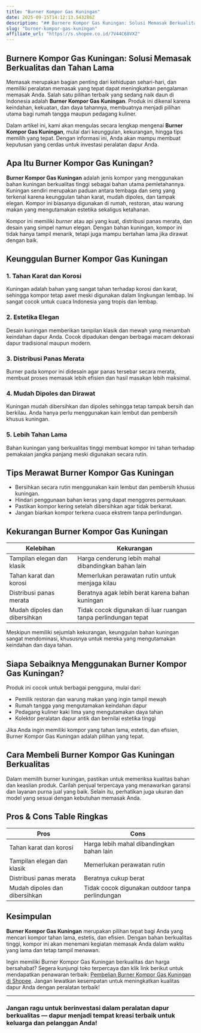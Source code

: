 ```yaml
---
title: "Burner Kompor Gas Kuningan"
date: 2025-09-15T14:12:13.543286Z
description: "## Burnere Kompor Gas Kuningan: Solusi Memasak Berkualitas dan Tahan Lama..."
slug: "burner-kompor-gas-kuningan"
affiliate_url: "https://s.shopee.co.id/7V44C68VX2"
---
```

## Burnere Kompor Gas Kuningan: Solusi Memasak Berkualitas dan Tahan Lama

Memasak merupakan bagian penting dari kehidupan sehari-hari, dan memiliki peralatan memasak yang tepat dapat meningkatkan pengalaman memasak Anda. Salah satu pilihan terbaik yang sedang naik daun di Indonesia adalah **Burner Kompor Gas Kuningan**. Produk ini dikenal karena keindahan, kekuatan, dan daya tahannya, membuatnya menjadi pilihan utama bagi rumah tangga maupun pedagang kuliner.

Dalam artikel ini, kami akan mengulas secara lengkap mengenai **Burner Kompor Gas Kuningan**, mulai dari keunggulan, kekurangan, hingga tips memilih yang tepat. Dengan informasi ini, Anda akan mampu membuat keputusan yang cerdas untuk investasi peralatan dapur Anda.

## Apa Itu Burner Kompor Gas Kuningan?

**Burner Kompor Gas Kuningan** adalah jenis kompor yang menggunakan bahan kuningan berkualitas tinggi sebagai bahan utama pemletahannya. Kuningan sendiri merupakan paduan antara tembaga dan seng yang terkenal karena keunggulan tahan karat, mudah dipoles, dan tampak elegan. Kompor ini biasanya digunakan di rumah, restoran, atau warung makan yang mengutamakan estetika sekaligus ketahanan.

Kompor ini memiliki *burner* atau api yang kuat, distribusi panas merata, dan desain yang simpel namun elegan. Dengan bahan kuningan, kompor ini tidak hanya tampil menarik, tetapi juga mampu bertahan lama jika dirawat dengan baik.

## Keunggulan Burner Kompor Gas Kuningan

### 1. Tahan Karat dan Korosi
Kuningan adalah bahan yang sangat tahan terhadap korosi dan karat, sehingga kompor tetap awet meski digunakan dalam lingkungan lembap. Ini sangat cocok untuk cuaca Indonesia yang tropis dan lembap.

### 2. Estetika Elegan
Desain kuningan memberikan tampilan klasik dan mewah yang menambah keindahan dapur Anda. Cocok dipadukan dengan berbagai macam dekorasi dapur tradisional maupun modern.

### 3. Distribusi Panas Merata
Burner pada kompor ini didesain agar panas tersebar secara merata, membuat proses memasak lebih efisien dan hasil masakan lebih maksimal.

### 4. Mudah Dipoles dan Dirawat
Kuningan mudah dibersihkan dan dipoles sehingga tetap tampak bersih dan berkilau. Anda hanya perlu menggunakan kain lembut dan pembersih khusus kuningan.

### 5. Lebih Tahan Lama
Bahan kuningan yang berkualitas tinggi membuat kompor ini tahan terhadap pemakaian jangka panjang meski digunakan secara rutin.

## Tips Merawat Burner Kompor Gas Kuningan

- Bersihkan secara rutin menggunakan kain lembut dan pembersih khusus kuningan.
- Hindari penggunaan bahan keras yang dapat menggores permukaan.
- Pastikan kompor kering setelah dibersihkan agar tidak berkarat.
- Jangan biarkan kompor terkena cuaca ekstrem tanpa perlindungan.

## Kekurangan Burner Kompor Gas Kuningan

| Kelebihan | Kekurangan |
|------------|--------------|
| Tampilan elegan dan klasik | Harga cenderung lebih mahal dibandingkan bahan lain |
| Tahan karat dan korosi | Memerlukan perawatan rutin untuk menjaga kilau |
| Distribusi panas merata | Beratnya agak lebih berat karena bahan kuningan |
| Mudah dipoles dan dibersihkan | Tidak cocok digunakan di luar ruangan tanpa perlindungan tepat |

Meskipun memiliki sejumlah kekurangan, keunggulan bahan kuningan sangat mendominasi, khususnya untuk mereka yang mengutamakan keindahan dan daya tahan.

## Siapa Sebaiknya Menggunakan Burner Kompor Gas Kuningan?

Produk ini cocok untuk berbagai pengguna, mulai dari:

- Pemilik restoran dan warung makan yang ingin tampil mewah
- Rumah tangga yang mengutamakan keindahan dapur
- Pedagang kuliner kaki lima yang mengutamakan daya tahan
- Kolektor peralatan dapur antik dan bernilai estetika tinggi

Jika Anda ingin memiliki kompor yang tahan lama, estetis, dan efisien, Burner Kompor Gas Kuningan adalah pilihan yang tepat.

## Cara Membeli Burner Kompor Gas Kuningan Berkualitas

Dalam memilih burner kuningan, pastikan untuk memeriksa kualitas bahan dan keaslian produk. Carilah penjual terpercaya yang menawarkan garansi dan layanan purna jual yang baik. Selain itu, perhatikan juga ukuran dan model yang sesuai dengan kebutuhan memasak Anda.

## Pros & Cons Table Ringkas

| Pros | Cons |
|-------|--------|
| Tahan karat dan korosi | Harga lebih mahal dibandingkan bahan lain |
| Tampilan elegan dan klasik | Memerlukan perawatan rutin |
| Distribusi panas merata | Beratnya cukup berat |
| Mudah dipoles dan dibersihkan | Tidak cocok digunakan outdoor tanpa perlindungan |

## Kesimpulan

**Burner Kompor Gas Kuningan** merupakan pilihan tepat bagi Anda yang mencari kompor tahan lama, estetis, dan efisien. Dengan bahan berkualitas tinggi, kompor ini akan menemani kegiatan memasak Anda dalam waktu yang lama dan tetap tampil menawan.

Ingin memiliki Burner Kompor Gas Kuningan berkualitas dan harga bersahabat? Segera kunjungi toko terpercaya dan klik link berikut untuk mendapatkan penawaran terbaik: [Pembelian Burner Kompor Gas Kuningan di Shopee](https://s.shopee.co.id/7V44C68VX2). Jangan lewatkan kesempatan untuk meningkatkan kualitas dapur Anda dengan peralatan terbaik!

---

### Jangan ragu untuk berinvestasi dalam peralatan dapur berkualitas — dapur menjadi tempat kreasi terbaik untuk keluarga dan pelanggan Anda!